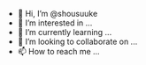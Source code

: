 - 👋 Hi, I’m @shousuuke
- 👀 I’m interested in ...
- 🌱 I’m currently learning ...
- 💞️ I’m looking to collaborate on ...
- 📫 How to reach me ...

<!---
shousuuke/shousuuke is a ✨ special ✨ repository because its `README.md` (this file) appears on your GitHub profile.
You can click the Preview link to take a look at your changes.
--->
